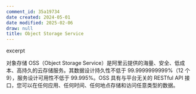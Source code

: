 ```yaml
---
comment_id: 35a19734
date created: 2024-05-01
date modified: 2025-02-06
draw: null
title: Object Storage Service
---
```

excerpt

<!-- more -->

对象存储 OSS（Object Storage Service）是阿里云提供的海量、安全、低成本、高持久的云存储服务。其数据设计持久性不低于 99.9999999999%（12 个 9），服务设计可用性不低于 99.995%。OSS 具有与平台无关的 RESTful API 接口，您可以在任何应用、任何时间、任何地点存储和访问任意类型的数据。

